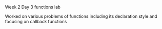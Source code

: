 Week 2 Day 3 functions lab

Worked on various problems of functions including its declaration style and focusing on callback functions